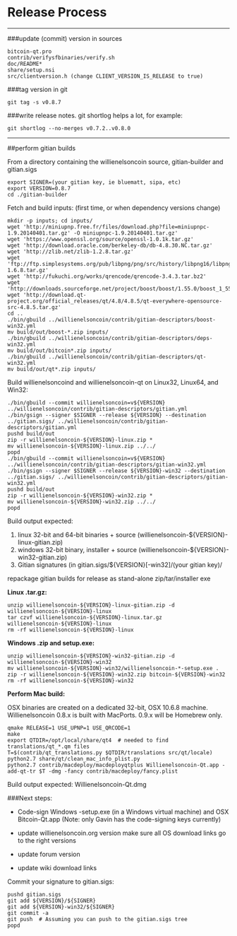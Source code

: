 Release Process
====================

* * *

###update (commit) version in sources


	bitcoin-qt.pro
	contrib/verifysfbinaries/verify.sh
	doc/README*
	share/setup.nsi
	src/clientversion.h (change CLIENT_VERSION_IS_RELEASE to true)

###tag version in git

	git tag -s v0.8.7

###write release notes. git shortlog helps a lot, for example:

	git shortlog --no-merges v0.7.2..v0.8.0

* * *

##perform gitian builds

 From a directory containing the willienelsoncoin source, gitian-builder and gitian.sigs
  
	export SIGNER=(your gitian key, ie bluematt, sipa, etc)
	export VERSION=0.8.7
	cd ./gitian-builder

 Fetch and build inputs: (first time, or when dependency versions change)

	mkdir -p inputs; cd inputs/
	wget 'http://miniupnp.free.fr/files/download.php?file=miniupnpc-1.9.20140401.tar.gz' -O miniupnpc-1.9.20140401.tar.gz'
	wget 'https://www.openssl.org/source/openssl-1.0.1k.tar.gz'
	wget 'http://download.oracle.com/berkeley-db/db-4.8.30.NC.tar.gz'
	wget 'http://zlib.net/zlib-1.2.8.tar.gz'
	wget 'ftp://ftp.simplesystems.org/pub/libpng/png/src/history/libpng16/libpng-1.6.8.tar.gz'
	wget 'http://fukuchi.org/works/qrencode/qrencode-3.4.3.tar.bz2'
	wget 'http://downloads.sourceforge.net/project/boost/boost/1.55.0/boost_1_55_0.tar.bz2'
	wget 'http://download.qt-project.org/official_releases/qt/4.8/4.8.5/qt-everywhere-opensource-src-4.8.5.tar.gz'
	cd ..
	./bin/gbuild ../willienelsoncoin/contrib/gitian-descriptors/boost-win32.yml
	mv build/out/boost-*.zip inputs/
	./bin/gbuild ../willienelsoncoin/contrib/gitian-descriptors/deps-win32.yml
	mv build/out/bitcoin*.zip inputs/
	./bin/gbuild ../willienelsoncoin/contrib/gitian-descriptors/qt-win32.yml
	mv build/out/qt*.zip inputs/

 Build willienelsoncoind and willienelsoncoin-qt on Linux32, Linux64, and Win32:
  
	./bin/gbuild --commit willienelsoncoin=v${VERSION} ../willienelsoncoin/contrib/gitian-descriptors/gitian.yml
	./bin/gsign --signer $SIGNER --release ${VERSION} --destination ../gitian.sigs/ ../willienelsoncoin/contrib/gitian-descriptors/gitian.yml
	pushd build/out
	zip -r willienelsoncoin-${VERSION}-linux.zip *
	mv willienelsoncoin-${VERSION}-linux.zip ../../
	popd
	./bin/gbuild --commit willienelsoncoin=v${VERSION} ../willienelsoncoin/contrib/gitian-descriptors/gitian-win32.yml
	./bin/gsign --signer $SIGNER --release ${VERSION}-win32 --destination ../gitian.sigs/ ../willienelsoncoin/contrib/gitian-descriptors/gitian-win32.yml
	pushd build/out
	zip -r willienelsoncoin-${VERSION}-win32.zip *
	mv willienelsoncoin-${VERSION}-win32.zip ../../
	popd

  Build output expected:

  1. linux 32-bit and 64-bit binaries + source (willienelsoncoin-${VERSION}-linux-gitian.zip)
  2. windows 32-bit binary, installer + source (willienelsoncoin-${VERSION}-win32-gitian.zip)
  3. Gitian signatures (in gitian.sigs/${VERSION}[-win32]/(your gitian key)/

repackage gitian builds for release as stand-alone zip/tar/installer exe

**Linux .tar.gz:**

	unzip willienelsoncoin-${VERSION}-linux-gitian.zip -d willienelsoncoin-${VERSION}-linux
	tar czvf willienelsoncoin-${VERSION}-linux.tar.gz willienelsoncoin-${VERSION}-linux
	rm -rf willienelsoncoin-${VERSION}-linux

**Windows .zip and setup.exe:**

	unzip willienelsoncoin-${VERSION}-win32-gitian.zip -d willienelsoncoin-${VERSION}-win32
	mv willienelsoncoin-${VERSION}-win32/willienelsoncoin-*-setup.exe .
	zip -r willienelsoncoin-${VERSION}-win32.zip bitcoin-${VERSION}-win32
	rm -rf willienelsoncoin-${VERSION}-win32

**Perform Mac build:**

  OSX binaries are created on a dedicated 32-bit, OSX 10.6.8 machine.
  Willienelsoncoin 0.8.x is built with MacPorts.  0.9.x will be Homebrew only.

	qmake RELEASE=1 USE_UPNP=1 USE_QRCODE=1
	make
	export QTDIR=/opt/local/share/qt4  # needed to find translations/qt_*.qm files
	T=$(contrib/qt_translations.py $QTDIR/translations src/qt/locale)
	python2.7 share/qt/clean_mac_info_plist.py
	python2.7 contrib/macdeploy/macdeployqtplus Willienelsoncoin-Qt.app -add-qt-tr $T -dmg -fancy contrib/macdeploy/fancy.plist

 Build output expected: Willienelsoncoin-Qt.dmg

###Next steps:

* Code-sign Windows -setup.exe (in a Windows virtual machine) and
  OSX Bitcoin-Qt.app (Note: only Gavin has the code-signing keys currently)

* update willienelsoncoin.org version
  make sure all OS download links go to the right versions

* update forum version

* update wiki download links

Commit your signature to gitian.sigs:

	pushd gitian.sigs
	git add ${VERSION}/${SIGNER}
	git add ${VERSION}-win32/${SIGNER}
	git commit -a
	git push  # Assuming you can push to the gitian.sigs tree
	popd

